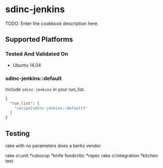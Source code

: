 # sdinc-jenkins

TODO: Enter the cookbook description here.

## Supported Platforms

### Tested And Validated On
- Ubuntu 14.04

### sdinc-jenkins::default

Include `sdinc-jenkins` in your run_list.

```json
{
  "run_list": [
    "recipe[sdinc-jenkins::default]"
  ]
}
```

## Testing
rake with no parameters does a berks vendor

rake ci:unit
*rubocop
*knife foodcritic
*rspec
rake ci:integration
*kitchen test

